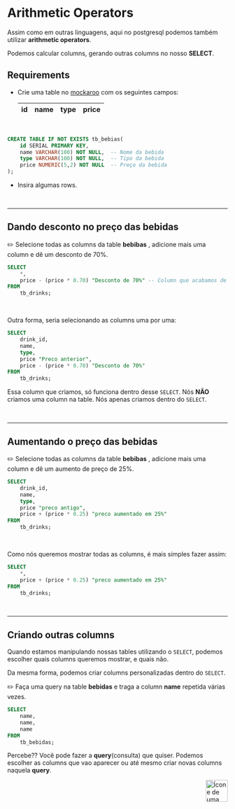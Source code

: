# Arithmetic Operators

Assim como em outras linguagens, aqui no postgresql podemos também utilizar **arithmetic operators**.


Podemos calcular columns, gerando outras columns no nosso **SELECT**.



## Requirements

* Crie uma table no <a href="https://www.mockaroo.com/">mockaroo</a> com os seguintes campos:


    | id| name | type | price |
    | ---| ---| ---| --- |

<br>

```sql
CREATE TABLE IF NOT EXISTS tb_bebias(
    id SERIAL PRIMARY KEY,
    name VARCHAR(100) NOT NULL,  -- Nome da bebida
    type VARCHAR(100) NOT NULL,  -- Tipo da bebida
    price NUMERIC(5,2) NOT NULL  -- Preço da bebida
);
```


* Insira algumas rows.

<br>
<hr>


## Dando desconto no preço das bebidas

:pencil2: Selecione todas as columns da table **bebibas** , adicione mais uma column e dê um desconto de 70%.

```sql
SELECT
    *,
    price - (price * 0.70) "Desconto de 70%" -- Column que acabamos de criar. Ela so funciona durante essa query
FROM
    tb_drinks;
```

<br>

Outra forma, seria selecionando as columns uma por uma:

```sql
SELECT
    drink_id,
    name,
    type,
    price "Preco anterior",
    price - (price * 0.70) "Desconto de 70%"
FROM
    tb_drinks;
```

Essa column que criamos, só funciona dentro desse `SELECT`. Nós **NÃO** criamos uma column na table. Nós apenas criamos dentro do `SELECT`.

<br>
<hr>

## Aumentando o preço das bebidas

:pencil2: Selecione todas as columns da table **bebibas** , adicione mais uma column e dê um aumento de preço de 25%.

```sql
SELECT
    drink_id,
    name,
    type,
    price "preco antigo",
    price + (price * 0.25) "preco aumentado em 25%"
FROM
    tb_drinks;
```

<br>

Como nós queremos mostrar todas as columns, é mais simples fazer assim:

```sql
SELECT
    *,
    price + (price * 0.25) "preco aumentado em 25%"
FROM
    tb_drinks;
```

<br>
<hr>

## Criando outras columns

Quando estamos manipulando nossas tables utilizando o `SELECT`, podemos escolher quais columns queremos mostrar, e quais não.

Da mesma forma, podemos criar columns personalizadas dentro do `SELECT`.


:pencil2: Faça uma query na table <strong>bebidas</strong> e traga a column **name** repetida várias vezes.


```sql
SELECT
    name,
    name,
    name
FROM
    tb_bebidas;
```

Percebe?? Você pode fazer a **query**(consulta) que quiser. Podemos escolher as columns que vao aparecer ou até mesmo criar novas columns naquela **query**.



<!-- Next Page Button -->
<a href="https://github.com/lGabrielDev/06.postgreSQL/blob/main/2.praticando/17.coalesce.md">
    <img alt="Ícone de uma seta apontada para direita, representando um link para a próxima página" src="https://cdn-icons-png.flaticon.com/512/8875/8875266.png" width="50px" height="50px" align="right">
</a>

